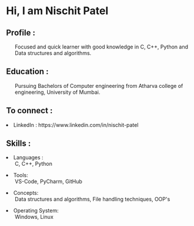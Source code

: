 <h1>Hi, I am Nischit Patel</h1>
<h2>Profile :</h2>
 <ul>Focused and quick learner with good knowledge in C, C++, Python and Data structures and algorithms.</ul>
<h2>Education :</h2>
 <ul>Pursuing Bachelors of Computer engineering from Atharva college of engineering, University of Mumbai.</ul>
<h2>To connect :</h2>
<li>LinkedIn : https://www.linkedin.com/in/nischit-patel
<h2>Skills :</h2>
<li>Languages :
        <ul>C, C++, Python</ul>
<li>Tools:
        <ul>VS-Code, PyCharm, GitHub</ul>
<li>Concepts:
        <ul>Data structures and algorithms, File handling techniques, OOP's</ul>
<li>Operating System:
        <ul>Windows, Linux</ul>

